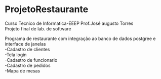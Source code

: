 # ProjetoRestaurante
Curso Tecnico de Informatica-EEEP Prof.José augusto Torres</br>
Projeto final de lab. de software</br>
<p>
Programa de restaurante com integração ao banco de dados postgree e </br>
interface de janelas</br>
-Cadastro de clientes</br>
-Tela login</br>
-Cadastro de funcionario</br>
-Cadastro de pedidos</br>
-Mapa de mesas</br>
</p>
